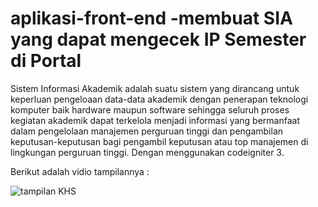 # aplikasi-front-end -membuat SIA yang dapat mengecek IP Semester di Portal
Sistem Informasi Akademik adalah suatu sistem yang dirancang untuk keperluan pengeloaan data-data akademik dengan penerapan teknologi komputer baik hardware maupun software sehingga seluruh proses kegiatan akademik dapat terkelola menjadi informasi yang bermanfaat dalam pengelolaan manajemen perguruan tinggi dan pengambilan keputusan-keputusan bagi pengambil keputusan atau top manajemen di lingkungan perguruan tinggi. Dengan menggunakan codeigniter 3.

Berikut adalah vidio tampilannya :

![tampilan KHS](https://user-images.githubusercontent.com/76817478/105659257-e57de480-5efa-11eb-9b51-3a54ab4c2015.GIF)
